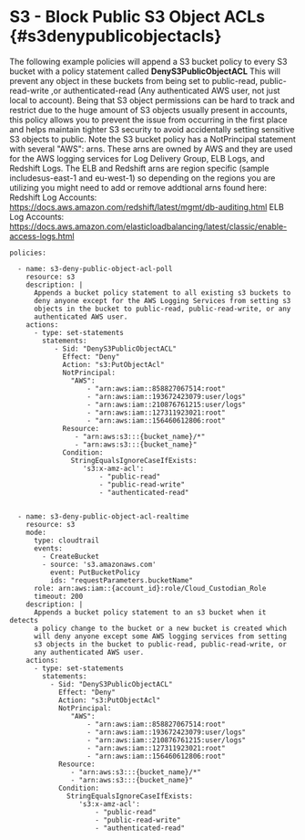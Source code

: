 S3 - Block Public S3 Object ACLs {#s3denypublicobjectacls}
================================

The following example policies will append a S3 bucket policy to every
S3 bucket with a policy statement called **DenyS3PublicObjectACL** This
will prevent any object in these buckets from being set to public-read,
public-read-write ,or authenticated-read (Any authenticated AWS user,
not just local to account). Being that S3 object permissions can be hard
to track and restrict due to the huge amount of S3 objects usually
present in accounts, this policy allows you to prevent the issue from
occurring in the first place and helps maintain tighter S3 security to
avoid accidentally setting sensitive S3 objects to public. Note the S3
bucket policy has a NotPrincipal statement with several \"AWS\": arns.
These arns are owned by AWS and they are used for the AWS logging
services for Log Delivery Group, ELB Logs, and Redshift Logs. The ELB
and Redshift arns are region specific (sample includesus-east-1 and
eu-west-1) so depending on the regions you are utilizing you might need
to add or remove addtional arns found here: Redshift Log Accounts:
<https://docs.aws.amazon.com/redshift/latest/mgmt/db-auditing.html> ELB
Log Accounts:
<https://docs.aws.amazon.com/elasticloadbalancing/latest/classic/enable-access-logs.html>

``` {.yaml}
policies:

  - name: s3-deny-public-object-acl-poll
    resource: s3
    description: |
      Appends a bucket policy statement to all existing s3 buckets to
      deny anyone except for the AWS Logging Services from setting s3
      objects in the bucket to public-read, public-read-write, or any
      authenticated AWS user.
    actions:
      - type: set-statements
        statements:
           - Sid: "DenyS3PublicObjectACL"
             Effect: "Deny"
             Action: "s3:PutObjectAcl"
             NotPrincipal:
               "AWS":
                   - "arn:aws:iam::858827067514:root"
                   - "arn:aws:iam::193672423079:user/logs"
                   - "arn:aws:iam::210876761215:user/logs"
                   - "arn:aws:iam::127311923021:root"
                   - "arn:aws:iam::156460612806:root"
             Resource:
                - "arn:aws:s3:::{bucket_name}/*"
                - "arn:aws:s3:::{bucket_name}"
             Condition:
               StringEqualsIgnoreCaseIfExists:
                  's3:x-amz-acl':
                      - "public-read"
                      - "public-read-write"
                      - "authenticated-read"


  - name: s3-deny-public-object-acl-realtime
    resource: s3
    mode:
      type: cloudtrail
      events:
        - CreateBucket
        - source: 's3.amazonaws.com'
          event: PutBucketPolicy
          ids: "requestParameters.bucketName"
      role: arn:aws:iam::{account_id}:role/Cloud_Custodian_Role
      timeout: 200
    description: |
      Appends a bucket policy statement to an s3 bucket when it detects
      a policy change to the bucket or a new bucket is created which
      will deny anyone except some AWS logging services from setting
      s3 objects in the bucket to public-read, public-read-write, or
      any authenticated AWS user.
    actions:
      - type: set-statements
        statements:
          - Sid: "DenyS3PublicObjectACL"
            Effect: "Deny"
            Action: "s3:PutObjectAcl"
            NotPrincipal:
               "AWS":
                   - "arn:aws:iam::858827067514:root"
                   - "arn:aws:iam::193672423079:user/logs"
                   - "arn:aws:iam::210876761215:user/logs"
                   - "arn:aws:iam::127311923021:root"
                   - "arn:aws:iam::156460612806:root"
            Resource:
               - "arn:aws:s3:::{bucket_name}/*"
               - "arn:aws:s3:::{bucket_name}"
            Condition:
              StringEqualsIgnoreCaseIfExists:
                 's3:x-amz-acl':
                     - "public-read"
                     - "public-read-write"
                     - "authenticated-read"
```
